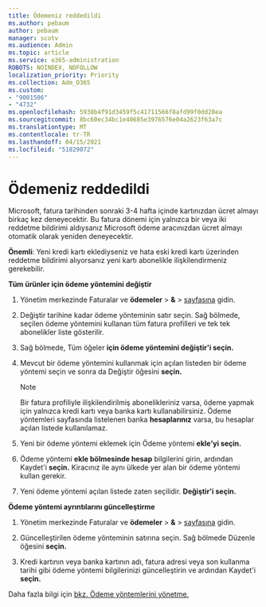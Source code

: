 ```yaml
---
title: Ödemeniz reddedildi
ms.author: pebaum
author: pebaum
manager: scotv
ms.audience: Admin
ms.topic: article
ms.service: o365-administration
ROBOTS: NOINDEX, NOFOLLOW
localization_priority: Priority
ms.collection: Adm_O365
ms.custom:
- "9001506"
- "4732"
ms.openlocfilehash: 5938b4f91d3459f5c41711566f8afd99f0dd28ea
ms.sourcegitcommit: 8bc60ec34bc1e40685e3976576e04a2623f63a7c
ms.translationtype: MT
ms.contentlocale: tr-TR
ms.lasthandoff: 04/15/2021
ms.locfileid: "51829072"
---
```

# <a name="your-payment-was-declined"></a>Ödemeniz reddedildi

Microsoft, fatura tarihinden sonraki 3-4 hafta içinde kartınızdan ücret almayı birkaç kez deneyecektir.  Bu fatura dönemi için yalnızca bir veya iki reddetme bildirimi aldıysanız Microsoft ödeme aracınızdan ücret almayı otomatik olarak yeniden deneyecektir.  

**Önemli**: Yeni kredi kartı eklediyseniz ve hata eski kredi kartı üzerinden reddetme bildirimi alıyorsanız yeni kartı abonelikle ilişkilendirmeniz gerekebilir.

**Tüm ürünler için ödeme yöntemini değiştir**

1. Yönetim merkezinde Faturalar ve **ödemeler**  >  **&**  >  [sayfasına](https://go.microsoft.com/fwlink/p/?linkid=2018806) gidin.

2. Değiştir tarihine kadar ödeme yönteminin satır seçin. Sağ bölmede, seçilen ödeme yöntemini kullanan tüm fatura profilleri ve tek tek abonelikler liste gösterilir.

3. Sağ bölmede, Tüm öğeler **için ödeme yöntemini değiştir'i seçin.**

4. Mevcut bir ödeme yöntemini kullanmak için açılan listeden bir ödeme yöntemi seçin ve sonra da Değiştir öğesini **seçin.**

    > [!NOTE]
    > Bir fatura profiliyle ilişkilendirilmiş abonelikleriniz varsa, ödeme yapmak için yalnızca kredi kartı veya banka kartı kullanabilirsiniz. Ödeme yöntemleri sayfasında listelenen banka **hesaplarınız** varsa, bu hesaplar açılan listede kullanılamaz.

5. Yeni bir ödeme yöntemi eklemek için Ödeme yöntemi **ekle'yi seçin.**

6. Ödeme yöntemi **ekle bölmesinde hesap** bilgilerini girin, ardından Kaydet'i **seçin.** Kiracınız ile aynı ülkede yer alan bir ödeme yöntemi kullan gerekir.

7. Yeni ödeme yöntemi açılan listede zaten seçilidir. **Değiştir'i seçin.**

**Ödeme yöntemi ayrıntılarını güncelleştirme**

1. Yönetim merkezinde Faturalar ve **ödemeler**  >  **&**  >  [sayfasına](https://go.microsoft.com/fwlink/p/?linkid=2018806) gidin.

2. Güncelleştirilen ödeme yönteminin satırına seçin. Sağ bölmede Düzenle öğesini **seçin.**

3. Kredi kartının veya banka kartının adı, fatura adresi veya son kullanma tarihi gibi ödeme yöntemi bilgilerinizi güncelleştirin ve ardından Kaydet'i **seçin.**

Daha fazla bilgi için [bkz. Ödeme yöntemlerini yönetme.](https://docs.microsoft.com/microsoft-365/commerce/billing-and-payments/manage-payment-methods)